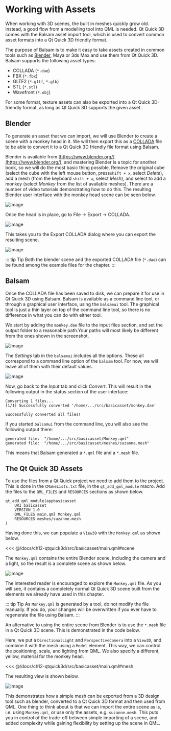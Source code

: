 # Working with Assets

When working with 3D scenes, the built in meshes quickly grow old. Instead, a good flow from a modelling tool into QML is needed. Qt Quick 3D comes with the Balsam asset import tool, which is used to convert common asset formats into a Qt Quick 3D friendly format.

The purpose of Balsam is to make it easy to take assets created in common tools such as [Blender](https://www.blender.org/), Maya or 3ds Max and use them from Qt Quick 3D. Balsam supports the following asset types:

- COLLADA (``*.dae``)
- FBX (``*.fbx``)
- GLTF2 (``*.gltf``, ``*.glb``)
- STL (``*.stl``)
- Wavefront (``*.obj``)

For some format, texture assets can also be exported into a Qt Quick 3D-friendly format, as long as Qt Quick 3D supports the given asset.

## Blender

To generate an asset that we can import, we will use Blender to create a scene with a monkey head in it. We will then export this as a [COLLADA](https://en.wikipedia.org/wiki/COLLADA) file to be able to convert it to a Qt Quick 3D friendly file format using Balsam.

Blender is available from [https://www.blender.org/](https://www.blender.org/), and mastering Blender is a topic for another book, so we will do the most basic thing possible. Remove the original cube (select the cube with the left mouse button, press``shift + x``, select _Delete_), add a mesh (from the keyboard ``shift + a``, select _Mesh_), and select to add a monkey (select _Monkey_ from the list of available meshes). There are a number of video tutorials demonstrating how to do this. The resulting Blender user interface with the monkey head scene can be seen below.

![image](../../ch12-qtquick3d/assets//blender-monkey.png)

Once the head is in place, go to File -> Export -> COLLADA.

![image](../../ch12-qtquick3d/assets//blender-export-menu.png)

This takes you to the Export COLLADA dialog where you can export the resulting scene.

![image](../../ch12-qtquick3d/assets//blender-export-collada.png)

::: tip Tip
Both the blender scene and the exported COLLADA file (``*.dae``) can be found among the example files for the chapter.
:::

## Balsam

Once the COLLADA file has been saved to disk, we can prepare it for use in Qt Quick 3D using Balsam. Balsam is available as a command line tool, or through a graphical user interface, using the ``balsamui`` tool. The graphical tool is just a thin layer on top of the command line tool, so there is no difference in what you can do with either tool.

We start by adding the ``monkey.dae`` file to the input files section, and set the output folder to a reasonable path.Your paths will most likely be different from the ones shown in the screenshot.

![image](../../ch12-qtquick3d/assets//balsamui-1.png)

The _Settings_ tab in the ``balsamui`` includes all the options. These all correspond to a command line option of the ``balsam`` tool. For now, we will leave all of them with their default values.

![image](../../ch12-qtquick3d/assets//balsamui-2.png)

Now, go back to the _Input_ tab and click _Convert_. This will result in the following output in the status section of the user interface:
    
```
Converting 1 files...
[1/1] Successfully converted '/home/.../src/basicasset/monkey.dae'

Successfully converted all files!
```

If you started ``balsamui`` from the command line, you will also see the following output there:

```
generated file:  "/home/.../src/basicasset/Monkey.qml"
generated file:  "/home/.../src/basicasset/meshes/suzanne.mesh"
```

This means that Balsam generated a ``*.qml`` file and a ``*.mesh`` file.

## The Qt Quick 3D Assets

To use the files from a Qt Quick project we need to add them to the project. This is done in the ``CMakeLists.txt`` file, in the ``qt_add_qml_module`` macro. Add the files to the ``QML_FILES`` and ``RESOURCES`` sections as shown below.

```
qt_add_qml_module(appbasicasset
    URI basicasset
    VERSION 1.0
    QML_FILES main.qml Monkey.qml 
    RESOURCES meshes/suzanne.mesh
)
```

Having done this, we can populate a ``View3D`` with the ``Monkey.qml`` as shown below. 

<<< @/docs/ch12-qtquick3d/src/basicasset/main.qml#scene

The ``Monkey.qml`` contains the entire Blender scene, including the camera and a light, so the result is a complete scene as shown below.

![image](../../ch12-qtquick3d/assets//asset-first-input.png)

The interested reader is encouraged to explore the ``Monkey.qml`` file. As you will see, it contains a completely normal Qt Quick 3D scene built from the elements we already have used in this chapter.

::: tip Tip
As ``Monkey.qml`` is generated by a tool, do not modify the file manually. If you do, your changes will be overwritten if you ever have to regenerate the file using Balsam.
:::

An alternative to using the entire scene from Blender is to use the ``*.mesh`` file in a Qt Quick 3D scene. This is demonstrated in the code below.

Here, we put a ``DirectionalLight`` and ``PerspectiveCamera`` into a ``View3D``, and combine it with the mesh using a ``Model`` element. This way, we can control the positioning, scale, and lighting from QML. We also specify a different, yellow, material for the monkey head.

<<< @/docs/ch12-qtquick3d/src/basicasset/main.qml#mesh

The resulting view is shown below.

![image](../../ch12-qtquick3d/assets//asset-second-input.png)

This demonstrates how a simple mesh can be exported from a 3D design tool such as blender, converted to a Qt Quick 3D format and then used from QML. One thing to think about is that we can import the entire scene as is, i.e. using ``Monkey.qml``, or use only the assets, e.g. ``suzanne.mesh``. This puts you in control of the trade-off between simple importing of a scene, and added complexity while gaining flexibility by setting up the scene in QML.

